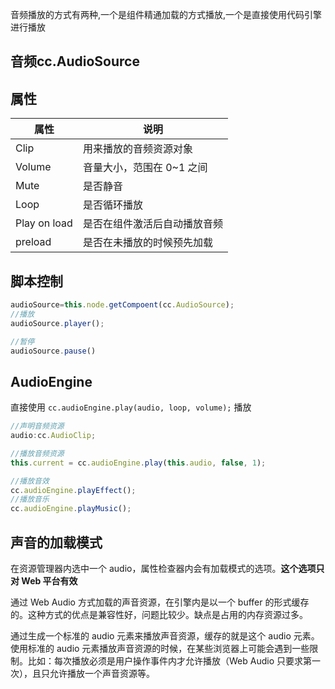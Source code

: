 音频播放的方式有两种,一个是组件精通加载的方式播放,一个是直接使用代码引擎进行播放

## 音频cc.AudioSource

## 属性

| 属性         | 说明                         |
| ------------ | ---------------------------- |
| Clip         | 用来播放的音频资源对象       |
| Volume       | 音量大小，范围在 0~1 之间    |
| Mute         | 是否静音                     |
| Loop         | 是否循环播放                 |
| Play on load | 是否在组件激活后自动播放音频 |
| preload      | 是否在未播放的时候预先加载   |

## 脚本控制

```ts
audioSource=this.node.getCompoent(cc.AudioSource);
//播放
audioSource.player();

//暂停
audioSource.pause()
```

## AudioEngine

直接使用 `cc.audioEngine.play(audio, loop, volume);` 播放

```ts
//声明音频资源
audio:cc.AudioClip;

//播放音频资源
this.current = cc.audioEngine.play(this.audio, false, 1);

//播放音效
cc.audioEngine.playEffect();
//播放音乐
cc.audioEngine.playMusic();
```



## 声音的加载模式

在资源管理器内选中一个 audio，属性检查器内会有加载模式的选项。**这个选项只对 Web 平台有效**

通过 Web Audio 方式加载的声音资源，在引擎内是以一个 buffer 的形式缓存的。这种方式的优点是兼容性好，问题比较少。缺点是占用的内存资源过多。

通过生成一个标准的 audio 元素来播放声音资源，缓存的就是这个 audio 元素。使用标准的 audio 元素播放声音资源的时候，在某些浏览器上可能会遇到一些限制。比如：每次播放必须是用户操作事件内才允许播放（Web Audio 只要求第一次），且只允许播放一个声音资源等。

